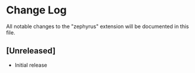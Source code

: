 # Change Log

All notable changes to the "zephyrus" extension will be documented in this file.

## [Unreleased]

- Initial release